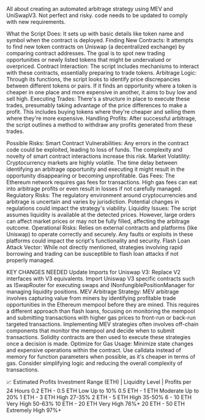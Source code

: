 All about creating an automated arbitrage strategy using MEV and UniSwapV3. 
Not perfect and risky. code needs to be updated to comply with new requirements. 

What the Script Does:
It sets up with basic details like token name and symbol when the contract is deployed.
Finding New Contracts: It attempts to find new token contracts on Uniswap (a decentralized exchange) by comparing contract addresses. The goal is to spot new trading opportunities or newly listed tokens that might be undervalued or overpriced.
Contract Interaction: The script includes mechanisms to interact with these contracts, essentially preparing to trade tokens.
Arbitrage Logic: Through its functions, the script looks to identify price discrepancies between different tokens or pairs. If it finds an opportunity where a token is cheaper in one place and more expensive in another, it aims to buy low and sell high.
Executing Trades: There's a structure in place to execute these trades, presumably taking advantage of the price differences to make a profit. This includes buying tokens where they're cheaper and selling them where they're more expensive.
Handling Profits: After successful arbitrage, the script outlines a method to withdraw any profits generated from these trades.

Possible Risks: 
Smart Contract Vulnerabilities: Any errors in the contract code could be exploited, leading to loss of funds. The complexity and novelty of smart contract interactions increase this risk.
Market Volatility: Cryptocurrency markets are highly volatile. The time delay between identifying an arbitrage opportunity and executing it might result in the opportunity disappearing or becoming unprofitable.
Gas Fees: The Ethereum network requires gas fees for transactions. High gas fees can eat into arbitrage profits or even result in losses if not carefully managed.
Regulatory Risks: The regulatory environment around cryptocurrencies and arbitrage is uncertain and varies by jurisdiction. Potential changes in regulations could impact the strategy's viability.
Liquidity Issues: The script assumes liquidity is available at the detected prices. However, large orders can affect market prices or may not be fully filled, affecting the arbitrage outcome.
Operational Risks: Relies on external contracts and platforms (like Uniswap) to operate correctly and securely. Any faults or exploits in these platforms could impact the script's functionality and security.
Flash Loan Attack Vector: While not directly mentioned, strategies involving rapid borrowing and trading can be susceptible to flash loan attacks if not properly managed.

KEY CHANGES NEEDED 
Update Imports for Uniswap V3:
Replace V2 interfaces with V3 equivalents.
Import Uniswap V3 specific contracts such as ISwapRouter for executing swaps and INonfungiblePositionManager for managing liquidity positions.
MEV Arbitrage Strategy:
MEV arbitrage involves capturing value from miners by identifying profitable trade opportunities in the Ethereum mempool before they are mined. This requires a different approach than flash loans, focusing on monitoring the mempool and submitting transactions with higher gas prices to front-run or back-run targeted transactions.
Implementing MEV strategies often involves off-chain components that monitor the mempool and decide when to submit transactions. Solidity contracts are then used to execute these strategies once a decision is made.
Optimize for Gas Usage:
Minimize state changes and expensive operations within the contract.
Use calldata instead of memory for function parameters when possible, as it's cheaper in terms of gas.
Consider simplifying logic and reducing the overall complexity of transactions.

📈 Estimated Profits
Investment Range (ETH)  |  Liquidity Level      |      Profits per 24 Hours
0.2 ETH - 0.5 ETH                 Low                            Up to 10%
0.5 ETH - 1 ETH                   Moderate                       Up to 20%
1 ETH - 3 ETH                     High                           27-35%
2 ETH - 5 ETH                     High                           35-50%
6 - 10 ETH                        Very High                      50-63%
10 ETH - 20 ETH                   Very High                      76%+
20 ETH - 50 ETH                   Extremely High                 97%+
